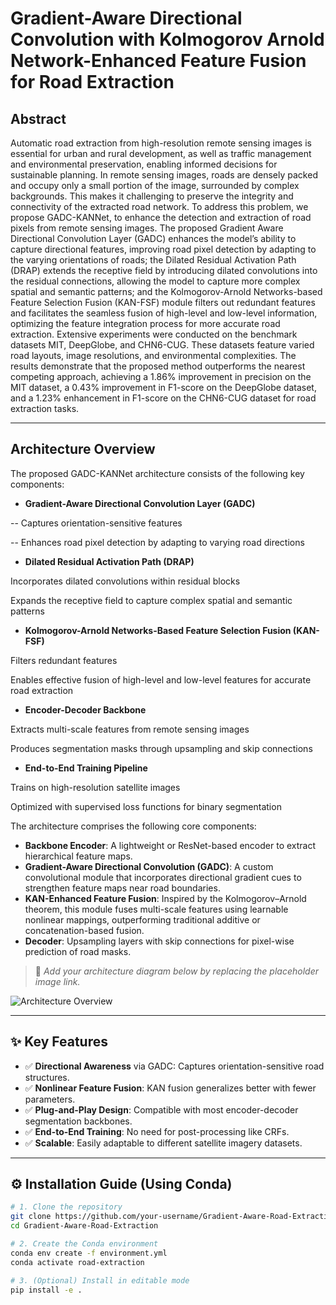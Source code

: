 # Gradient-Aware Directional Convolution with Kolmogorov Arnold Network-Enhanced Feature Fusion for Road Extraction

## Abstract

Automatic road extraction from high-resolution remote sensing images is essential for urban and rural development, as well as traffic management and environmental preservation, enabling informed decisions for sustainable planning. In remote sensing images, roads are densely packed and occupy only a small portion of the image, surrounded by complex backgrounds. This makes it challenging to preserve the integrity and connectivity of the extracted road network. To address this problem, we propose GADC-KANNet, to enhance the detection and extraction of road pixels from remote sensing images. The proposed Gradient Aware Directional Convolution Layer (GADC) enhances the model’s ability to capture directional features, improving road pixel detection by adapting to the varying orientations of roads; the Dilated Residual Activation Path (DRAP) extends the receptive field by introducing dilated convolutions into the residual connections, allowing the model to capture more complex spatial and semantic patterns; and the Kolmogorov-Arnold Networks-based Feature Selection Fusion (KAN-FSF) module filters out redundant features and facilitates the seamless fusion of high-level and low-level information, optimizing the feature integration process for more accurate road extraction. Extensive experiments were conducted on the benchmark datasets MIT, DeepGlobe, and CHN6-CUG. These datasets feature varied road layouts, image resolutions, and environmental complexities. The results demonstrate that the proposed method outperforms the nearest competing approach, achieving a 1.86% improvement in precision on the MIT dataset, a 0.43% improvement in F1-score on the DeepGlobe dataset, and a 1.23% enhancement in F1-score on the CHN6-CUG dataset for road extraction tasks.

---

## Architecture Overview
The proposed GADC-KANNet architecture consists of the following key components:

- **Gradient-Aware Directional Convolution Layer (GADC)** 

-- Captures orientation-sensitive features

-- Enhances road pixel detection by adapting to varying road directions

- **Dilated Residual Activation Path (DRAP)**

Incorporates dilated convolutions within residual blocks

Expands the receptive field to capture complex spatial and semantic patterns

- **Kolmogorov-Arnold Networks-Based Feature Selection Fusion (KAN-FSF)**

Filters redundant features

Enables effective fusion of high-level and low-level features for accurate road extraction

- **Encoder-Decoder Backbone**

Extracts multi-scale features from remote sensing images

Produces segmentation masks through upsampling and skip connections

- **End-to-End Training Pipeline**

Trains on high-resolution satellite images

Optimized with supervised loss functions for binary segmentation

The architecture comprises the following core components:

- **Backbone Encoder**: A lightweight or ResNet-based encoder to extract hierarchical feature maps.
- **Gradient-Aware Directional Convolution (GADC)**: A custom convolutional module that incorporates directional gradient cues to strengthen feature maps near road boundaries.
- **KAN-Enhanced Feature Fusion**: Inspired by the Kolmogorov–Arnold theorem, this module fuses multi-scale features using learnable nonlinear mappings, outperforming traditional additive or concatenation-based fusion.
- **Decoder**: Upsampling layers with skip connections for pixel-wise prediction of road masks.

> 📌 *Add your architecture diagram below by replacing the placeholder image link.*

![Architecture Overview](https://your-domain.com/architecture-diagram.png)

---

## ✨ Key Features

- ✅ **Directional Awareness** via GADC: Captures orientation-sensitive road structures.
- ✅ **Nonlinear Feature Fusion**: KAN fusion generalizes better with fewer parameters.
- ✅ **Plug-and-Play Design**: Compatible with most encoder-decoder segmentation backbones.
- ✅ **End-to-End Training**: No need for post-processing like CRFs.
- ✅ **Scalable**: Easily adaptable to different satellite imagery datasets.

---

## ⚙ Installation Guide (Using Conda)

```bash
# 1. Clone the repository
git clone https://github.com/your-username/Gradient-Aware-Road-Extraction.git
cd Gradient-Aware-Road-Extraction

# 2. Create the Conda environment
conda env create -f environment.yml
conda activate road-extraction

# 3. (Optional) Install in editable mode
pip install -e .

